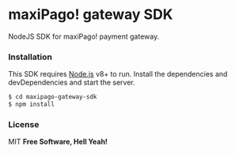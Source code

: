 # maxiPago! gateway SDK
NodeJS SDK for maxiPago! payment gateway.
### Installation
This SDK requires [Node.js](https://nodejs.org/) v8+ to run.
Install the dependencies and devDependencies and start the server.
```sh
$ cd maxipago-gateway-sdk
$ npm install
```
### License
MIT
**Free Software, Hell Yeah!**